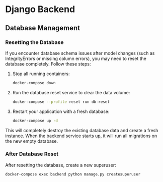 # Django Backend

## Database Management

### Resetting the Database

If you encounter database schema issues after model changes (such as IntegrityErrors or missing column errors), you may need to reset the database completely. Follow these steps:

1. Stop all running containers:

   ```bash
   docker-compose down
   ```

2. Run the database reset service to clear the data volume:

   ```bash
   docker-compose --profile reset run db-reset
   ```

3. Restart your application with a fresh database:

   ```bash
   docker-compose up -d
   ```

This will completely destroy the existing database data and create a fresh instance. When the backend service starts up, it will run all migrations on the new empty database.

### After Database Reset

After resetting the database, create a new superuser:

```bash
docker-compose exec backend python manage.py createsuperuser
```

